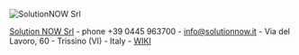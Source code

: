 ![SolutionNOW Srl](SolutionNOW.svg)

[Solution NOW Srl](https://solutionnow.it) - phone +39 0445 963700 - info@solutionnow.it - Via del Lavoro, 60 - Trissino (VI) - Italy - [WIKI](https://github.com/SolutionNOW/SolutionNOW.WIKI)
